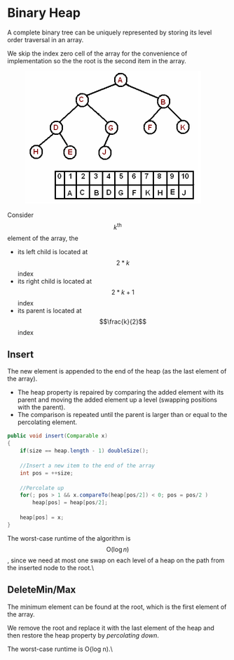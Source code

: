 # Binary Heap

A complete binary tree can be uniquely represented by storing its level order traversal in an array.



We skip the index zero cell of the array for the convenience of implementation so the the root is the second item in the array.&#x20;

<figure><img src="../.gitbook/assets/image.png" alt=""><figcaption></figcaption></figure>

Consider $$k^{\text{th}}$$ element of the array, the

* its left child is located at $$2*k$$ index&#x20;
* its right child is located at $$2*k+1$$  index&#x20;
* its parent is located at $$\frac{k}{2}$$ index

## Insert

The new element is appended to the end of the heap (as the last element of the array).&#x20;

* The heap property is repaired by comparing the added element with its parent and moving the added element up a level (swapping positions with the parent).&#x20;
* The comparison is repeated until the parent is larger than or equal to the percolating element.

```java
public void insert(Comparable x)
{
	if(size == heap.length - 1) doubleSize();

	//Insert a new item to the end of the array
	int pos = ++size;

	//Percolate up
	for(; pos > 1 && x.compareTo(heap[pos/2]) < 0; pos = pos/2 )
		heap[pos] = heap[pos/2];

	heap[pos] = x;
}
```

The worst-case runtime of the algorithm is $$\text{O}(\log{n})$$, since we need at most one swap on each level of a heap on the path from the inserted node to the root.\


## DeleteMin/Max

The minimum element can be found at the root, which is the first element of the array.&#x20;

We remove the root and replace it with the last element of the heap and then restore the heap property by _percolating down_.&#x20;

The worst-case runtime is O{log n).\

